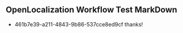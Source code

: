 ## OpenLocalization Workflow Test MarkDown
* 461b7e39-a211-4843-9b86-537cce8ed9cf thanks!

<!--HONumber=Jul16_HO5-->


